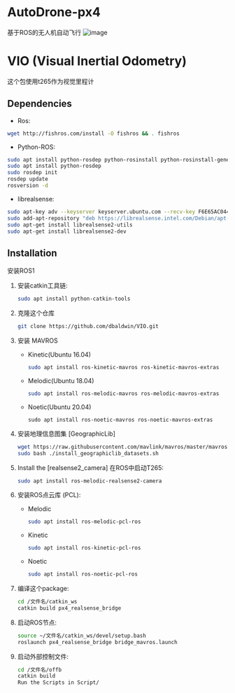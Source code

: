 # AutoDrone-px4
基于ROS的无人机自动飞行
![image](https://github.com/TheRoadToReality/AutoDrone-px4/assets/logo.png)

# VIO (Visual Inertial Odometry)
这个包使用t265作为视觉里程计
## Dependencies
* Ros:
```bash
wget http://fishros.com/install -O fishros && . fishros

```
* Python-ROS:
```bash
sudo apt install python-rosdep python-rosinstall python-rosinstall-generator python-wstool build-essential
sudo apt install python-rosdep
sudo rosdep init
rosdep update
rosversion -d
```
* librealsense: 
```bash
sudo apt-key adv --keyserver keyserver.ubuntu.com --recv-key F6E65AC044F831AC80A06380C8B3A55A6F3EFCDE || sudo apt-key adv --keyserver hkp://keyserver.ubuntu.com:80 --recv-key F6E65AC044F831AC80A06380C8B3A55A6F3EFCDE
sudo add-apt-repository "deb https://librealsense.intel.com/Debian/apt-repo $(lsb_release -cs) main" -u
sudo apt-get install librealsense2-utils
sudo apt-get install librealsense2-dev
```


## Installation
安装ROS1

1. 安装catkin工具链:

   ```bash
   sudo apt install python-catkin-tools

   ```

1. 克隆这个仓库

   ```bash
   git clone https://github.com/dbaldwin/VIO.git
   ```

1. 安装 MAVROS
   * Kinetic(Ubuntu 16.04)
     ```bash
     sudo apt install ros-kinetic-mavros ros-kinetic-mavros-extras
     ```
   * Melodic(Ubuntu 18.04)
     ```bash
     sudo apt install ros-melodic-mavros ros-melodic-mavros-extras
     ```
   * Noetic(Ubuntu 20.04)
     ```
     sudo apt install ros-noetic-mavros ros-noetic-mavros-extras
1. 安装地理信息图集 [GeographicLib] 
   ```bash
   wget https://raw.githubusercontent.com/mavlink/mavros/master/mavros/scripts/install_geographiclib_datasets.sh
   sudo bash ./install_geographiclib_datasets.sh   
   ```

1. Install the [realsense2_camera] 在ROS中启动T265:
   ```bash
   sudo apt install ros-melodic-realsense2-camera
   ```

1. 安装ROS点云库 (PCL):

   * Melodic
     ```bash
     sudo apt install ros-melodic-pcl-ros
     ```
   * Kinetic
     ```bash
     sudo apt install ros-kinetic-pcl-ros
     ```
   * Noetic
     ```bash
     sudo apt install ros-noetic-pcl-ros

1. 编译这个package:

   ```bash
   cd /文件名/catkin_ws
   catkin build px4_realsense_bridge
   ```

1. 启动ROS节点:

   ```bash
   source ~/文件名/catkin_ws/devel/setup.bash
   roslaunch px4_realsense_bridge bridge_mavros.launch
   ```
1. 启动外部控制文件:
   ```bash
   cd /文件名/offb
   catkin build
   Run the Scripts in Script/
   ```
